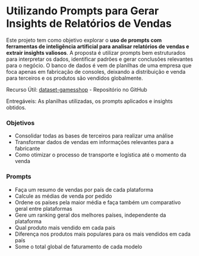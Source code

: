 # Utilizando Prompts para Gerar Insights de Relatórios de Vendas

Este projeto tem como objetivo explorar o **uso de prompts com ferramentas de inteligência artificial para analisar relatórios de vendas e extrair insights valiosos**. 
A proposta é utilizar prompts bem estruturados para interpretar os dados, identificar padrões e gerar conclusões relevantes para o negócio. 
O banco de dados é vem de planilhas de uma empresa que foca apenas em fabricação de consoles, deixando a distribuição e venda para terceiros e os produtos são vendidos globalmente.

Recurso Útil: [dataset-gamesshop](https://github.com/digitalinnovationone/dataset-gamesshop) - Repositório no GitHub

Entregáveis: As planilhas utilizadas, os prompts aplicados e insights obtidos.

### Objetivos
- Consolidar todas as bases de terceiros para realizar uma análise
- Transformar dados de vendas em informações relevantes para a fabricante
- Como otimizar o processo de transporte e logística até o momento da venda

### Prompts
- Faça um resumo de vendas por país de cada plataforma
- Calcule as médias de venda por pedido
- Ordene os países pela maior média e faça também um comparativo geral entre plataformas
- Gere um ranking geral dos melhores países, independente da plataforma
- Qual produto mais vendido em cada pais
- Diferença nos produtos mais populares para os mais vendidos em cada país
- Some o total global de faturamento de cada modelo
